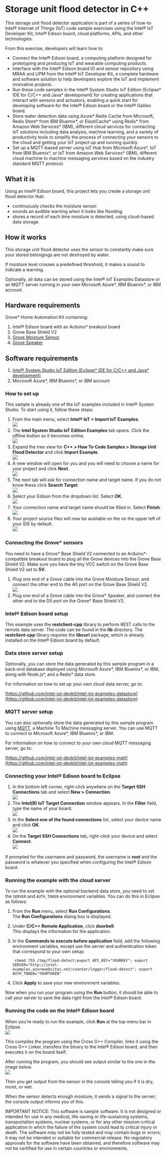 ﻿# Storage unit flood detector in C++

This storage unit flood detector application is part of a series of how-to Intel® Internet of Things (IoT) code sample exercises using the Intel® IoT Developer Kit, Intel® Edison board, cloud platforms, APIs, and other technologies.

From this exercise, developers will learn how to:

- Connect the Intel® Edison board, a computing platform designed for prototyping and producing IoT and wearable computing products.
- Interface with the Intel® Edison board IO and sensor repository using MRAA and UPM from the Intel® IoT Developer Kit, a complete hardware and software solution to help developers explore the IoT and implement innovative projects.
- Run these code samples in the Intel® System Studio IoT Edition (Eclipse\* IDE for C/C++ and Java\* development) for creating applications that interact with sensors and actuators, enabling a quick start for developing software for the Intel® Edison board or the Intel® Galileo board.
- Store water detection data using Azure* Redis Cache from Microsoft, Redis Store\* from IBM Bluemix\*, or ElastiCache\* using Redis\* from Amazon Web Services\* (IBM), different cloud services for connecting IoT solutions including data analysis, machine learning, and a variety of productivity tools to simplify the process of connecting your sensors to the cloud and getting your IoT project up and running quickly.
- Set up a MQTT-based server using IoT Hub from Microsoft Azure\*, IoT from IBM Bluemix\*, or IoT from Amazon Web Services\* (IBM), different cloud machine to machine messaging services based on the industry standard MQTT protocol.

## What it is

Using an Intel® Edison board, this project lets you create a storage unit flood detector that:

- continuously checks the moisture sensor.
- sounds an audible warning when it looks like flooding.
- stores a record of each time moisture is detected, using cloud-based data storage.

## How it works

This storage unit flood detector uses the sensor to constantly make sure your stored belongings are not destroyed by water.

If moisture level crosses a predefined threshold, it makes a sound to indicate a warning.

Optionally, all data can be stored using the Intel® IoT Examples Datastore or an MQTT server running in your own Microsoft Azure\*, IBM Bluemix\*, or IBM account.

## Hardware requirements

Grove* Home Automation Kit containing:

1. Intel® Edison board with an Arduino* breakout board
2. Grove Base Shield V2
3. [Grove Moisture Sensor](http://iotdk.intel.com/docs/master/upm/node/classes/grovemoisture.html)
4. [Grove Speaker](http://iotdk.intel.com/docs/master/upm/node/classes/grovespeaker.html)

## Software requirements

1. [Intel® System Studio IoT Edition (Eclipse* IDE for C/C++ and Java* development)](https://software.intel.com/en-us/eclipse-getting-started-guide)
2. Microsoft Azure\*, IBM Bluemix\*, or IBM account

### How to set up

This sample is already one of the IoT examples included in Intel® System Studio. To start using it, follow these steps:

1. From the main menu, select **Intel® IoT > Import IoT Examples**.<br>
![](./../../images/cpp/import-iot-examples.png)
2. The **Intel System Studio IoT Edition Examples** tab opens. Click the offline button so it becomes online.<br>
![](./../../images/cpp/click-offline.png)
3. Expand the tree view for **C++ > How To Code Samples > Storage Unit Flood Detector** and click **Import Example**.<br>
![](./../../images/cpp/click-how-to-code-samples.png)
4. A new window will open for you and you will need to choose a name for your project and click **Next**.<br>
![](./../../images/cpp/enter-project-name.png)
5. The next tab will ask for connection name and target name. If you do not know these click **Search Target**.<br>
![](./../../images/cpp/search-target.png)
6. Select your Edison from the dropdown list. Select **OK**.<br>
![](./../../images/cpp/click-how-to-code-samples.png)
7. Your connection name and target name should be filled in. Select **Finish**.<br>
![](./../../images/cpp/finish-target.png)
8. Your project source files will now be available on the on the upper left of your IDE by default.<br>
![](./../../images/cpp/project-src-imported.png)

### Connecting the Grove* sensors

You need to have a Grove* Base Shield V2 connected to an Arduino\*-compatible breakout board to plug all the Grove devices into the Grove Base Shield V2. Make sure you have the tiny VCC switch on the Grove Base Shield V2 set to **5V**.

1. Plug one end of a Grove cable into the Grove Moisture Sensor, and connect the other end to the A0 port on the Grove Base Shield V2.<br>
![](./../../images/js/flood-detect.jpg)
2. Plug one end of a Grove cable into the Grove* Speaker, and connect the other end to the D5 port on the Grove* Base Shield V2.

### Intel® Edison board setup

This example uses the **restclient-cpp** library to perform REST calls to the remote data server. The code can be found in the **lib** directory. The **restclient-cpp** library requires the **libcurl** package, which is already installed on the Intel® Edison board by default.

### Data store server setup

Optionally, you can store the data generated by this sample program in a back-end database deployed using Microsoft Azure\*, IBM Bluemix\*, or IBM, along with Node.js\*, and a Redis\* data store.

For information on how to set up your own cloud data server, go to:

[https://github.com/intel-iot-devkit/intel-iot-examples-datastore](https://github.com/intel-iot-devkit/intel-iot-examples-datastore)

### MQTT server setup

You can also optionally store the data generated by this sample program using [MQTT](http://mqtt.org/), a Machine To Machine messaging server. You can use MQTT to connect to Microsoft Azure\*, IBM Bluemix\*, or IBM.

For information on how to connect to your own cloud MQTT messaging server, go to:

[https://github.com/intel-iot-devkit/intel-iot-examples-mqtt](https://github.com/intel-iot-devkit/intel-iot-examples-mqtt)

### Connecting your Intel® Edison board to Eclipse

1. In the bottom left corner, right-click anywhere on the **Target SSH Connections** tab and select **New > Connection**.<br>
![](./../../images/cpp/cpp-connection-eclipse-ide-win.png)
2. The **Intel(R) IoT Target Connection** window appears. In the **Filter** field, type the name of your board.<br>
![](./../../images/cpp/cpp-connection-eclipse-ide-win2.png)
3. In the **Select one of the found connections** list, select your device name and click **OK**.<br>
![](./../../images/cpp/cpp-connection-eclipse-ide-win3.png)
4. On the **Target SSH Connections** tab, right-click your device and select **Connect**.<br>
![](./../../images/cpp/cpp-connection-eclipse-ide-win4.png)

If prompted for the username and password, the username is **root** and the password is whatever you specified when configuring the Intel® Edison board.

### Running the example with the cloud server

To run the example with the optional backend data store, you need to set the `SERVER` and `AUTH_TOKEN` environment variables. You can do this in Eclipse as follows:

1. From the **Run** menu, select **Run Configurations**.<br> The **Run Configurations** dialog box is displayed.
2. Under **C/C++ Remote Application**, click **doorbell**.<br> This displays the information for the application.
3. In the **Commands to execute before application** field, add the following environment variables, except use the server and authentication token that correspond to your own setup:<br>

        chmod 755 /tmp/flood-detect;export API_KEY="YOURKEY"; export SERVER="http://intel-examples.azurewebsites.net/counter/logger/flood-detect"; export AUTH_TOKEN="YOURTOKEN"

4. Click **Apply** to save your new environment variables.

Now when you run your program using the **Run** button, it should be able to call your server to save the data right from the Intel® Edison board.

### Running the code on the Intel® Edison board

When you're ready to run the example, click **Run** at the top menu bar in Eclipse.<br>
![](./../../images/cpp/cpp-run-eclipse.png)

This compiles the program using the Cross G++ Compiler, links it using the Cross G++ Linker, transfers the binary to the Intel® Edison board, and then executes it on the board itself.

After running the program, you should see output similar to the one in the image below.<br>
![](./../../images/cpp/cpp-run-eclipse-successful-build.png)

Then you get output from the sensor in the console telling you if it is dry, moist, or wet.

When the sensor detects enough moisture, it sends a signal to the server; the console output informs you of this.

IMPORTANT NOTICE: This software is sample software. It is not designed or intended for use in any medical, life-saving or life-sustaining systems, transportation systems, nuclear systems, or for any other mission-critical application in which the failure of the system could lead to critical injury or death. The software may not be fully tested and may contain bugs or errors; it may not be intended or suitable for commercial release. No regulatory approvals for the software have been obtained, and therefore software may not be certified for use in certain countries or environments.
